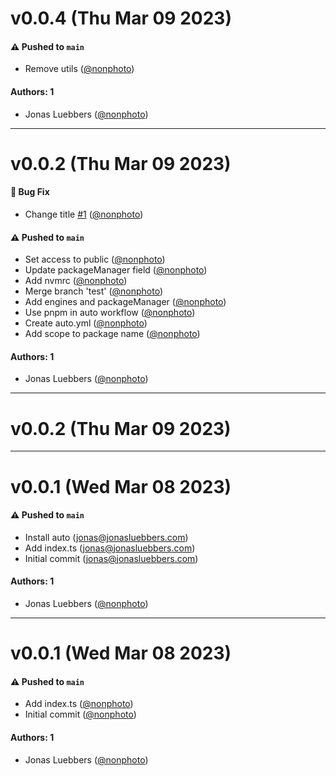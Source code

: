 # v0.0.4 (Thu Mar 09 2023)

#### ⚠️ Pushed to `main`

- Remove utils ([@nonphoto](https://github.com/nonphoto))

#### Authors: 1

- Jonas Luebbers ([@nonphoto](https://github.com/nonphoto))

---

# v0.0.2 (Thu Mar 09 2023)

#### 🐛 Bug Fix

- Change title [#1](https://github.com/nonphoto/sanity-image/pull/1) ([@nonphoto](https://github.com/nonphoto))

#### ⚠️ Pushed to `main`

- Set access to public ([@nonphoto](https://github.com/nonphoto))
- Update packageManager field ([@nonphoto](https://github.com/nonphoto))
- Add nvmrc ([@nonphoto](https://github.com/nonphoto))
- Merge branch 'test' ([@nonphoto](https://github.com/nonphoto))
- Add engines and packageManager ([@nonphoto](https://github.com/nonphoto))
- Use pnpm in auto workflow ([@nonphoto](https://github.com/nonphoto))
- Create auto.yml ([@nonphoto](https://github.com/nonphoto))
- Add scope to package name ([@nonphoto](https://github.com/nonphoto))

#### Authors: 1

- Jonas Luebbers ([@nonphoto](https://github.com/nonphoto))

---

# v0.0.2 (Thu Mar 09 2023)



---

# v0.0.1 (Wed Mar 08 2023)

#### ⚠️ Pushed to `main`

- Install auto (jonas@jonasluebbers.com)
- Add index.ts (jonas@jonasluebbers.com)
- Initial commit (jonas@jonasluebbers.com)

#### Authors: 1

- Jonas Luebbers ([@nonphoto](https://github.com/nonphoto))

---

# v0.0.1 (Wed Mar 08 2023)

#### ⚠️ Pushed to `main`

- Add index.ts ([@nonphoto](https://github.com/nonphoto))
- Initial commit ([@nonphoto](https://github.com/nonphoto))

#### Authors: 1

- Jonas Luebbers ([@nonphoto](https://github.com/nonphoto))
